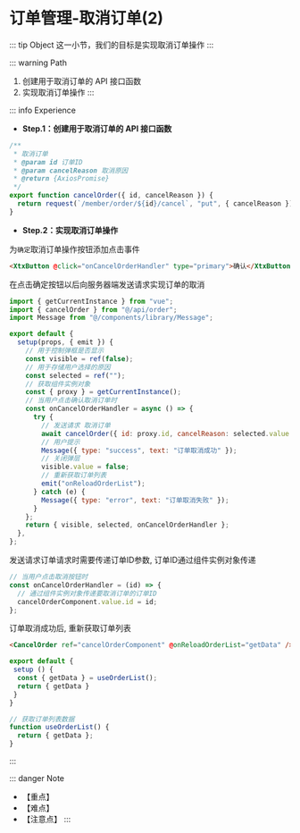 # 订单管理-取消订单(2)

::: tip Object
这一小节，我们的目标是实现取消订单操作
:::

::: warning Path

1. 创建用于取消订单的 API 接口函数
2. 实现取消订单操作
:::

::: info Experience

* **Step.1：创建用于取消订单的 API 接口函数**

```js
/**
 * 取消订单
 * @param id 订单ID
 * @param cancelReason 取消原因
 * @return {AxiosPromise}
 */
export function cancelOrder({ id, cancelReason }) {
  return request(`/member/order/${id}/cancel`, "put", { cancelReason });
}

```

* **Step.2：实现取消订单操作**

为`确定`取消订单操作按钮添加点击事件

```html
<XtxButton @click="onCancelOrderHandler" type="primary">确认</XtxButton>
```

在点击确定按钮以后向服务器端发送请求实现订单的取消

```js
import { getCurrentInstance } from "vue";
import { cancelOrder } from "@/api/order";
import Message from "@/components/library/Message";

export default {
  setup(props, { emit }) {
    // 用于控制弹框是否显示
    const visible = ref(false);
    // 用于存储用户选择的原因
    const selected = ref("");
    // 获取组件实例对象
    const { proxy } = getCurrentInstance();
    // 当用户点击确认取消订单时
    const onCancelOrderHandler = async () => {
      try {
        // 发送请求 取消订单
        await cancelOrder({ id: proxy.id, cancelReason: selected.value });
        // 用户提示
        Message({ type: "success", text: "订单取消成功" });
        // 关闭弹层
        visible.value = false;
        // 重新获取订单列表
        emit("onReloadOrderList");
      } catch (e) {
        Message({ type: "error", text: "订单取消失败" });
      }
    };
    return { visible, selected, onCancelOrderHandler };
  },
};
```

发送请求订单请求时需要传递订单ID参数, 订单ID通过组件实例对象传递

```js
// 当用户点击取消按钮时
const onCancelOrderHandler = (id) => {
  // 通过组件实例对象传递要取消订单的订单ID
  cancelOrderComponent.value.id = id;
};
```

订单取消成功后, 重新获取订单列表

```html
<CancelOrder ref="cancelOrderComponent" @onReloadOrderList="getData" />
```

```js
export default {
 setup () {
  const { getData } = useOrderList();
  return { getData }
 }
}

// 获取订单列表数据
function useOrderList() {
  return { getData };
}
```

:::

::: danger Note

* 【重点】
* 【难点】
* 【注意点】
:::
